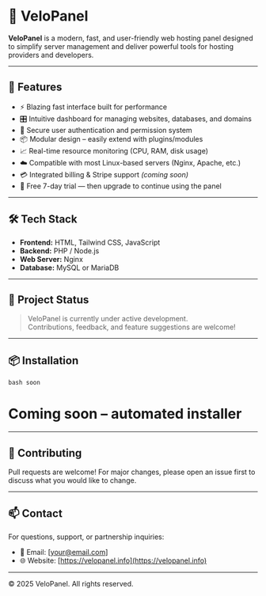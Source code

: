 # 🚀 VeloPanel

**VeloPanel** is a modern, fast, and user-friendly web hosting panel designed to simplify server management and deliver powerful tools for hosting providers and developers.

---

## 🌟 Features

- ⚡ Blazing fast interface built for performance  
- 🎛️ Intuitive dashboard for managing websites, databases, and domains  
- 🔐 Secure user authentication and permission system  
- 📦 Modular design – easily extend with plugins/modules  
- 📈 Real-time resource monitoring (CPU, RAM, disk usage)  
- ☁️ Compatible with most Linux-based servers (Nginx, Apache, etc.)  
- 💳 Integrated billing & Stripe support *(coming soon)*  
- 🧪 Free 7-day trial — then upgrade to continue using the panel  

---

## 🛠️ Tech Stack

- **Frontend:** HTML, Tailwind CSS, JavaScript  
- **Backend:** PHP / Node.js  
- **Web Server:** Nginx  
- **Database:** MySQL or MariaDB  

---

## 🚧 Project Status

> VeloPanel is currently under active development.  
> Contributions, feedback, and feature suggestions are welcome!

---

## 📦 Installation

```bash soon```
# Coming soon – automated installer

---

## 🤝 Contributing

Pull requests are welcome! For major changes, please open an issue first to discuss what you would like to change.

---

## 📫 Contact

For questions, support, or partnership inquiries:

- 📧 Email: [your@email.com]
- 🌐 Website: [https://velopanel.info](https://velopanel.info)

---

© 2025 VeloPanel. All rights reserved.
